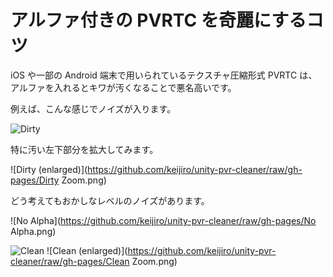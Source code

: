 アルファ付きの PVRTC を奇麗にするコツ
=====================================

iOS や一部の Android 端末で用いられているテクスチャ圧縮形式 PVRTC は、アルファを入れるとキワが汚くなることで悪名高いです。

例えば、こんな感じでノイズが入ります。

![Dirty](https://github.com/keijiro/unity-pvr-cleaner/raw/gh-pages/Dirty.png)

特に汚い左下部分を拡大してみます。

![Dirty (enlarged)](https://github.com/keijiro/unity-pvr-cleaner/raw/gh-pages/Dirty Zoom.png)

どう考えてもおかしなレベルのノイズがあります。

![No Alpha](https://github.com/keijiro/unity-pvr-cleaner/raw/gh-pages/No Alpha.png)

![Clean](https://github.com/keijiro/unity-pvr-cleaner/raw/gh-pages/Clean.png) ![Clean (enlarged)](https://github.com/keijiro/unity-pvr-cleaner/raw/gh-pages/Clean Zoom.png)
